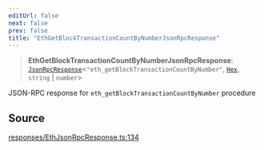 ```yaml
---
editUrl: false
next: false
prev: false
title: "EthGetBlockTransactionCountByNumberJsonRpcResponse"
---
```


> **EthGetBlockTransactionCountByNumberJsonRpcResponse**: [`JsonRpcResponse`](/reference/jsonrpc/type-aliases/jsonrpcresponse/)\<`"eth_getBlockTransactionCountByNumber"`, [`Hex`](/reference/utils/type-aliases/hex/), `string` \| `number`\>

JSON-RPC response for `eth_getBlockTransactionCountByNumber` procedure

## Source

[responses/EthJsonRpcResponse.ts:134](https://github.com/evmts/tevm-monorepo/blob/main/packages/procedures-types/src/responses/EthJsonRpcResponse.ts#L134)
